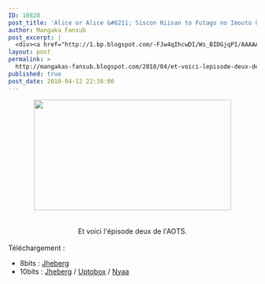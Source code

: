 ```yaml
---
ID: 10820
post_title: 'Alice or Alice &#8211; Siscon Niisan to Futago no Imouto 02'
author: Mangaka Fansub
post_excerpt: |
  <div><a href="http://1.bp.blogspot.com/-FJw4qIhcwDI/Ws_BIDGjqPI/AAAAAAAABLA/CQwArkPp2NcxhGk8oY92igAEW1CUwpqOACK4BGAYYCw/s1600/vlcsnap-error317.png"><img border="0" height="225" src="https://1.bp.blogspot.com/-FJw4qIhcwDI/Ws_BIDGjqPI/AAAAAAAABLA/CQwArkPp2NcxhGk8oY92igAEW1CUwpqOACK4BGAYYCw/s400/vlcsnap-error317.png" width="400"></a></div><div><br></div><div><br></div><div>Et voici l'&eacute;pisode deux de l'AOTS.</div><div><br></div><div>T&eacute;l&eacute;chargement :&nbsp;</div><div></div><ul><li>8bits : <a href="http://jheberg.net/captcha/mangakas-fansub-alice-or-alice-siscon-niisan-to-11/" target="_blank">Jheberg</a></li><li>10bits : <a href="http://www.jheberg.net/captcha/mangakas-fansub-alice-or-alice-siscon-niisan-to-5/" target="_blank">Jheberg</a>&nbsp;/ <a href="http://uptobox.com/whn4eqn1h8kv" target="_blank">Uptobox</a> / <a href="https://nyaa.si/view/1026014" target="_blank">Nyaa</a></li></ul>
layout: post
permalink: >
  http://mangakas-fansub.blogspot.com/2018/04/et-voici-lepisode-deux-de-laots.html
published: true
post_date: 2018-04-12 22:38:00
---
```

<div class="separator" style="clear: both; text-align: center;"><a href="http://1.bp.blogspot.com/-FJw4qIhcwDI/Ws_BIDGjqPI/AAAAAAAABLA/CQwArkPp2NcxhGk8oY92igAEW1CUwpqOACK4BGAYYCw/s1600/vlcsnap-error317.png" imageanchor="1" style="margin-left: 1em; margin-right: 1em;"><img border="0" height="225" src="https://1.bp.blogspot.com/-FJw4qIhcwDI/Ws_BIDGjqPI/AAAAAAAABLA/CQwArkPp2NcxhGk8oY92igAEW1CUwpqOACK4BGAYYCw/s400/vlcsnap-error317.png" width="400" /></a></div><div class="separator" style="clear: both; text-align: center;"><br /></div><div class="separator" style="clear: both; text-align: center;"><br /></div><div class="separator" style="clear: both; text-align: center;">Et voici l'épisode deux de l'AOTS.</div><div class="separator" style="clear: both; text-align: center;"><br /></div><div class="separator" style="clear: both; text-align: left;">Téléchargement :&nbsp;</div><div class="separator" style="clear: both; text-align: left;"></div><ul><li>8bits : <a href="http://jheberg.net/captcha/mangakas-fansub-alice-or-alice-siscon-niisan-to-11/" >Jheberg</a></li><li>10bits : <a href="http://www.jheberg.net/captcha/mangakas-fansub-alice-or-alice-siscon-niisan-to-5/" >Jheberg</a>&nbsp;/ <a href="http://uptobox.com/whn4eqn1h8kv" >Uptobox</a> / <a href="https://nyaa.si/view/1026014" >Nyaa</a></li></ul>